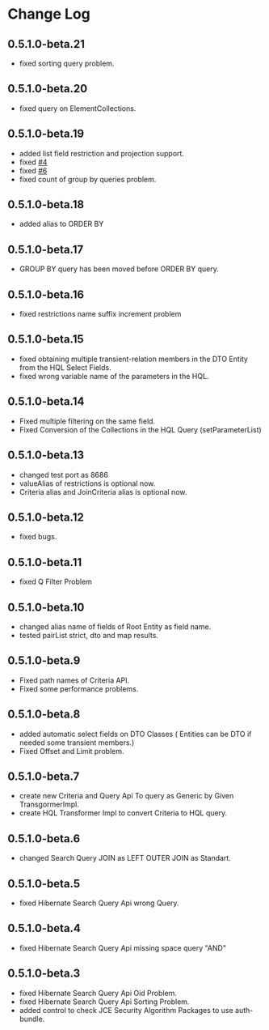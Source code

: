 # Change Log

## 0.5.1.0-beta.21
* fixed sorting query problem.

## 0.5.1.0-beta.20
* fixed query on ElementCollections.

## 0.5.1.0-beta.19
* added list field restriction and projection support.
* fixed [#4](https://github.com/robeio/robe/issues/4)  
* fixed [#6](https://github.com/robeio/robe/issues/6)  
* fixed count of group by queries problem.

## 0.5.1.0-beta.18
* added alias to ORDER BY

## 0.5.1.0-beta.17
* GROUP BY query has been moved before ORDER BY query.

## 0.5.1.0-beta.16
* fixed restrictions name suffix increment problem

## 0.5.1.0-beta.15
* fixed obtaining multiple transient-relation members in the DTO Entity from the HQL Select Fields.
* fixed wrong variable name of the parameters in the HQL.

## 0.5.1.0-beta.14
* Fixed multiple filtering on the same field.
* Fixed Conversion of the Collections in the HQL Query (setParameterList)

## 0.5.1.0-beta.13
*  changed test port as 8686
* valueAlias of restrictions is optional now.
* Criteria alias and JoinCriteria alias is optional now.

## 0.5.1.0-beta.12
* fixed bugs.

## 0.5.1.0-beta.11
* fixed Q Filter Problem

## 0.5.1.0-beta.10
* changed alias name of fields of Root Entity as field name.
* tested pairList strict,  dto and map results.

## 0.5.1.0-beta.9
* Fixed path names of Criteria API.
* Fixed some performance problems.

## 0.5.1.0-beta.8
* added automatic select fields on DTO Classes ( Entities can be DTO if needed some transient members.)
* Fixed Offset and Limit problem.

## 0.5.1.0-beta.7
* create new Criteria and Query Api To query as Generic by Given TransgormerImpl.
* create HQL Transformer Impl to convert Criteria to HQL query.

## 0.5.1.0-beta.6
* changed Search Query JOIN as LEFT OUTER JOIN as Standart.

## 0.5.1.0-beta.5
* fixed Hibernate Search Query Api wrong Query.

## 0.5.1.0-beta.4
* fixed Hibernate Search Query Api missing space query "AND"

## 0.5.1.0-beta.3
* fixed Hibernate Search Query Api Oid Problem.
* fixed Hibernate Search Query Api Sorting Problem.
* added control to check JCE Security Algorithm Packages to use auth-bundle. 

